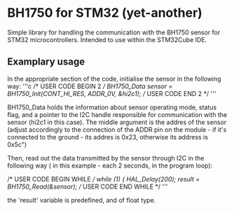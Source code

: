 # BH1750 for STM32 (yet-another)
Simple library for handling the communication with the BH1750 sensor for STM32 microcontrollers. 
Intended to use within the STM32Cube IDE. 

## Examplary usage
In the appropriate section of the code, initialise the sensor in the following way:
'''c
/* USER CODE BEGIN 2 */
BH1750_Data sensor = BH1750_Init(CONT_HI_RES, ADDR_0V, &hi2c1);
/* USER CODE END 2 */
'''

BH1750_Data holds the information about sensor operating mode, status flag, and a pointer 
to the I2C handle responsible for communication with the sensor (hi2c1 in this case). The middle
argument is the addres of the sensor (adjust accordingly to the connection of the ADDR pin on the 
module - if it's connected to the ground - its addres is 0x23, otherwise its address is 0x5c")

Then, read out the data transmitted by the sensor through I2C in the following way ( in this example - each 2 seconds, in the 
program loop):

/* USER CODE BEGIN WHILE */
while (1)
{
HAL_Delay(200);
result = BH1750_Read(&sensor);
/* USER CODE END WHILE */
'''

the 'result' variable is predefined, and of float type.

